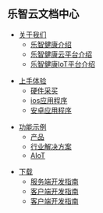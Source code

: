 <div class="homepage">
<div class="homepage-top">
    <div class="container">
        <h2>乐智云文档中心</h2>
        <div class="homepage-search">
        </div>
    </div>
</div>
   <div class="homepage-suggest">
        <div class="suggest-item">
        </div>
   </div>
<div class="homepage-docs">
<div class="appList">

* [关于我们](https://lifesense.yuque.com/home/try/hardware-buy)
   - [乐智健康介绍](https://lifesense.yuque.com/home/aboutus/introduce)
   - [乐智健康云平台介绍](https://lifesense.yuque.com/home/aboutus/introduce-cloud)
   - [乐智健康IoT平台介绍](https://lifesense.yuque.com/home/aboutus/introduce-iot)

</div>

<div class="appList">

- [上手体验](https://lifesense.yuque.com/home/try/hardware-buy)
   - [硬件采买](https://lifesense.yuque.com/home/try/hardware-buy)
   - [ios应用程序](https://lifesense.yuque.com/home/try/ios)
   - [安卓应用程序](https://lifesense.yuque.com/home/try/android)

</div>

<div class="appList">

- [功能示例](https://lifesense.yuque.com/home/try/hardware-buy)
   - [产品](https://lifesense.yuque.com/product/README)
   - [行业解决方案](https://lifesense.yuque.com/solution/README)
   - [AIoT](https://lifesense.yuque.com/AIoT/README)

</div>

<div class="appList">

- [下载](https://lifesense.yuque.com/download/README)
   - [服务端开发指南](https://lifesense.yuque.com/develop-cloud/README)
   - [客户端开发指南](https://lifesense.yuque.com/develop-native/README)
   - [客户端开发指南](https://lifesense.yuque.com/develop-native/README)

</div>
</div>
</div>

